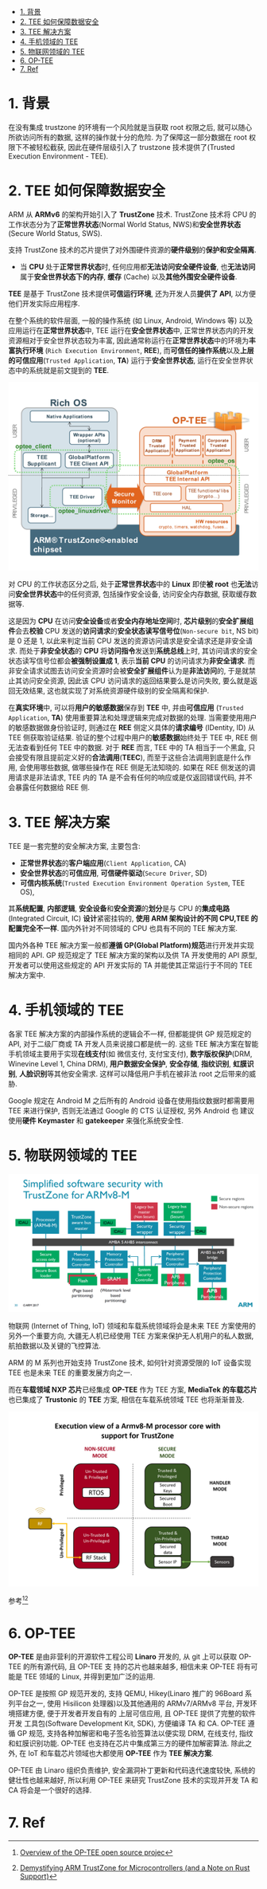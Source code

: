 - [1. 背景](#1-背景)
- [2. TEE 如何保障数据安全](#2-tee-如何保障数据安全)
- [3. TEE 解决方案](#3-tee-解决方案)
- [4. 手机领域的 TEE](#4-手机领域的-tee)
- [5. 物联网领域的 TEE](#5-物联网领域的-tee)
- [6. OP-TEE](#6-op-tee)
- [7. Ref](#7-ref)

# 1. 背景

在没有集成 trustzone 的环境有一个风险就是当获取 root 权限之后, 就可以随心所欲访问所有的数据, 这样的操作就十分的危险. 为了保障这一部分数据在 root 权限下不被轻松截获, 因此在硬件层级引入了 trustzone 技术提供了(Trusted Execution Environment - TEE).

# 2. TEE 如何保障数据安全

ARM 从 **ARMv6** 的架构开始引入了 **TrustZone** 技术. TrustZone 技术将 CPU 的工作状态分为了**正常世界状态**(Normal World Status, NWS)和**安全世界状态** (Secure World Status, SWS).

支持 TrustZone 技术的芯片提供了对外围硬件资源的**硬件级别**的**保护和安全隔离**.

* 当 **CPU** 处于**正常世界状态**时, 任何应用都**无法访问安全硬件设备**, 也**无法访问**属于**安全世界状态下的内存**, **缓存** (Cache) 以及**其他外围安全硬件设备**.

**TEE** 是基于 TrustZone 技术提供**可信运行环境**, 还为开发人员**提供了 API**, 以方便他们开发实际应用程序.

在整个系统的软件层面, 一般的操作系统 (如 Linux, Android, Windows 等) 以及应用运行在**正常世界状态**中, TEE 运行在**安全世界状态**中, 正常世界状态内的开发资源相对于安全世界状态较为丰富, 因此通常称运行在**正常世界状态**中的环境为**丰富执行环境** (`Rich Execution Environment`, **REE**), 而**可信任的操作系统**以及**上层的可信应用**(`Trusted Application`, **TA**) 运行于**安全世界状态**, 运行在安全世界状态中的系统就是前文提到的 **TEE**.

![2025-02-14-14-39-16.png](./images/2025-02-14-14-39-16.png)

对 CPU 的工作状态区分之后, 处于**正常世界状态**中的 **Linux** 即使**被 root** 也**无法**访问**安全世界状态**中的任何资源, 包括操作安全设备, 访问安全内存数据, 获取缓存数据等.

这是因为 **CPU** 在访问**安全设备**或者**安全内存地址空间**时, **芯片级别**的**安全扩展组件**会去**校验** CPU 发送的**访问请求**的**安全状态读写信号位**(`Non-secure bit`, NS bit)是 0 还是 1, 以此来判定当前 CPU 发送的资源访问请求是安全请求还是非安全请求. 而处于**非安全状态**的 **CPU** 将**访问指令**发送到**系统总线**上时, 其访问请求的安全状态读写信号位都会**被强制设置成 1**, 表示**当前 CPU** 的访问请求为**非安全请求**. 而非安全请求试图去访问安全资源时会被**安全扩展组件**认为是**非法访问**的, 于是就禁止其访问安全资源, 因此该 CPU 访问请求的返回结果要么是访问失败, 要么就是返回无效结果, 这也就实现了对系统资源硬件级别的安全隔离和保护.

在**真实环境**中, 可以将**用户的敏感数据**保存到 **TEE** 中, 并由**可信应用** (`Trusted Application`, **TA**) 使用重要算法和处理逻辑来完成对数据的处理. 当需要使用用户的敏感数据做身份验证时, 则通过在 **REE** 侧定义具体的**请求编号** (IDentity, ID) 从 TEE 侧获取验证结果. 验证的整个过程中用户的**敏感数据**始终处于 TEE 中, REE 侧无法查看到任何 TEE 中的数据. 对于 **REE** 而言, TEE 中的 TA 相当于一个黑盒, 只会接受有限且提前定义好的**合法调用**(**TEEC**), 而至于这些合法调用到底是什么作用, 会使用哪些数据, 做哪些操作在 REE 侧是无法知晓的. 如果在 REE 侧发送的调用请求是非法请求, TEE 内的 TA 是不会有任何的响应或是仅返回错误代码, 并不会暴露任何数据给 REE 侧.

# 3. TEE 解决方案

TEE 是一套完整的安全解决方案, 主要包含:

* **正常世界状态**的**客户端应用**(`Client Application`, CA)
* **安全世界状态**的**可信应用**, **可信硬件驱动**(`Secure Driver`, SD)
* **可信内核系统**(`Trusted Execution Environment Operation System`, TEE OS),

其**系统配置**, **内部逻辑**, **安全设备**和**安全资源**的**划分**是与 CPU 的**集成电路** (Integrated Circuit, IC) **设计**紧密挂钩的, **使用 ARM 架构设计的不同 CPU,TEE 的配置完全不一样**. 国内外针对不同领域的 CPU 也具有不同的 TEE 解决方案.

国内外各种 TEE 解决方案一般都**遵循 GP(Global Platform)规范**进行开发并实现相同的 API. GP 规范规定了 TEE 解决方案的架构以及供 TA 开发使用的 API 原型, 开发者可以使用这些规定的 API 开发实际的 TA 并能使其正常运行于不同的 TEE 解决方案中.

# 4. 手机领域的 TEE

各家 TEE 解决方案的内部操作系统的逻辑会不一样, 但都能提供 GP 规范规定的 API, 对于二级厂商或 TA 开发人员来说接口都是统一的. 这些 TEE 解决方案在智能手机领域主要用于实现**在线支付**(如 微信支付, 支付宝支付), **数字版权保护**(DRM, Winevine Level 1, China DRM), **用户数据安全保护**, **安全存储**, **指纹识别**, **虹膜识别**, **人脸识别**等其他安全需求. 这样可以降低用户手机在被非法 root 之后带来的威胁.

Google 规定在 Android M 之后所有的 Android 设备在使用指纹数据时都需要用 TEE 来进行保护, 否则无法通过 Google 的 CTS 认证授权, 另外 Android 也 建议使用**硬件 Keymaster** 和 **gatekeeper** 来强化系统安全性.

# 5. 物联网领域的 TEE

![2025-02-14-14-49-14.png](./images/2025-02-14-14-49-14.png)

物联网 (Internet of Thing, IoT) 领域和车载系统领域将会是未来 TEE 方案使用的另外一个重要方向, 大疆无人机已经使用 TEE 方案来保护无人机用户的私人数据, 航拍数据以及关键的飞控算法.

ARM 的 M 系列也开始支持 TrustZone 技术, 如何针对资源受限的 IoT 设备实现 TEE 也是未来 TEE 的重要发展方向之一.

而在**车载领域 NXP 芯片**已经集成 **OP-TEE** 作为 TEE 方案, **MediaTek 的车载芯片**也已集成了 **Trustonic** 的 **TEE** 方案, 相信在车载系统领域 TEE 也将渐渐普及.

![2025-02-14-14-49-26.png](./images/2025-02-14-14-49-26.png)

参考[^1][^2]

# 6. OP-TEE

**OP-TEE** 是由非营利的开源软件工程公司 **Linaro** 开发的, 从 git 上可以获取 OP-TEE 的所有源代码, 且 OP-TEE 支 持的芯片也越来越多, 相信未来 OP-TEE 将有可能是 TEE 领域的 Linux, 并得到更加广泛的运用.

OP-TEE 是按照 GP 规范开发的, 支持 QEMU, Hikey(Linaro 推广的 96Board 系列平台之一, 使用 Hisilicon 处理器)以及其他通用的 ARMv7/ARMv8 平台, 开发环境搭建方便, 便于开发者开发自有的 上层可信应用, 且 OP-TEE 提供了完整的软件开发 工具包(Software Development Kit, SDK), 方便编译 TA 和 CA. OP-TEE 遵循 GP 规范, 支持各种加解密和电子签名验签算法以便实现 DRM, 在线支付, 指纹和虹膜识别功能. OP-TEE 也支持在芯片中集成第三方的硬件加解密算法. 除此之外, 在 IoT 和车载芯片领域也大都使用 **OP-TEE** 作为 **TEE 解决方案**.

OP-TEE 由 Linaro 组织负责维护, 安全漏洞补丁更新和代码迭代速度较快, 系统的健壮性也越来越好, 所以利用 OP-TEE 来研究 TrustZone 技术的实现并开发 TA 和 CA 将会是一个很好的选择.

# 7. Ref

[^1]:[Overview of the OP-TEE open source projec](https://wiki.stmicroelectronics.cn/stm32mpu/wiki/OP-TEE_overview)

[^2]:[Demystifying ARM TrustZone for Microcontrollers (and a Note on Rust Support)](https://medium.com/swlh/demystifying-arm-trustzone-for-microcontrollers-and-a-note-on-rust-support-54efc62c290)
